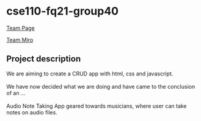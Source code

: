 # cse110-fq21-group40

[Team Page](admin/team.md)

[Team Miro](https://miro.com/app/board/uXjVPJ88Awg=/?share_link_id=881331704226)  

## Project description
We are aiming to create a CRUD app with html, css and javascript. <br> <br>
We have now decided what we are doing and have came to the conclusion of an ... <br> <br>
Audio Note Taking App geared towards musicians, where user can take notes on audio files. 
